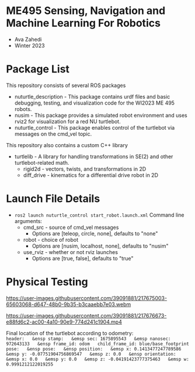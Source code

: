 # ME495 Sensing, Navigation and Machine Learning For Robotics
* Ava Zahedi
* Winter 2023
# Package List
This repository consists of several ROS packages
- nuturtle_description - This package contains urdf files and basic debugging, testing, and visualization code for the WI2023 ME 495 robots.
- nusim - This package provides a simulated robot environment and uses rviz2 for visualization for a red NU turtlebot.
- nuturtle_control - This package enables control of the turtlebot via messages on the cmd_vel topic.

This repository also contains a custom C++ library
-  turtlelib - A library for handling transformations in SE(2) and other turtlebot-related math.
    * rigid2d -  vectors, twists, and transformations in 2D
    * diff_drive - kinematics for a differential drive robot in 2D

# Launch File Details
* `ros2 launch nuturtle_control start_robot.launch.xml`
    Command line arguments:
    - cmd_src - source of cmd_vel messages
      - Options are [teleop, circle, none], defaults to "none" 
    - robot - choice of robot
      - Options are [nusim, localhost, none], defaults to "nusim"
    - use_rviz - whether or not rviz launches
      - Options are [true, false], defaults to "true"

# Physical Testing

https://user-images.githubusercontent.com/39091881/217675003-65603068-d647-48b0-9b35-b3caaebb7e03.webm

https://user-images.githubusercontent.com/39091881/217676673-e88fd6c2-ac00-4a10-90e9-774d241c1904.mp4

Final location of the turtlebot according to odometry:  
`
header:  
&ensp stamp:  
&emsp sec: 1675895543  
&emsp nanosec: 972643133  
&ensp frame_id: odom  
child_frame_id: blue/base_footprint  
pose:  
&ensp pose:  
&ensp position:  
&emsp x: 0.1413477247789586  
&emsp y: -0.07751904756869547  
&emsp z: 0.0  
&ensp orientation:  
&emsp x: 0.0  
&emsp y: 0.0  
&emsp z: -0.04191423777375463  
&emsp w: 0.9991212122019255  
`